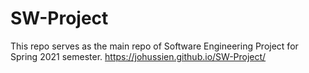 # SW-Project
This repo serves as the main repo of Software Engineering Project for Spring 2021 semester.
https://johussien.github.io/SW-Project/
